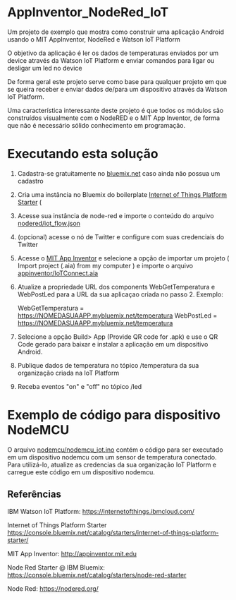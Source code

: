 # AppInventor_NodeRed_IoT
Um projeto de exemplo que mostra como construir uma aplicação Android usando o MIT AppInventor, NodeRed e Watson IoT Platform

O objetivo da aplicação é ler os dados de temperaturas enviados por um device através da Watson IoT Platform e enviar comandos para ligar ou desligar um led no device

De forma geral este projeto serve como base para qualquer projeto em que se queira receber e enviar dados de/para um dispositivo através da Watson IoT Platform.

Uma característica interessante deste projeto é que todos os módulos são construídos visualmente com o NodeRED e o MIT App Inventor, de forma que não é necessário sólido conhecimento em programação.


# Executando esta solução

1. Cadastra-se gratuitamente no [bluemix.net](http://bluemix.net) caso ainda não possua um cadastro
2. Cria uma instância no Bluemix do boilerplate [Internet of Things Platform Starter](https://console.bluemix.net/catalog/starters/internet-of-things-platform-starter/) (
3. Acesse sua instância de node-red e importe o conteúdo do arquivo [nodered/iot_flow.json](https://github.com/leandrodvd/AppInventor_NodeRed_IoT/blob/master/nodered/iot_flow.json)
4. (opcional) acesse o nó de Twitter e configure com suas credenciais do Twitter
5. Acesse o [MIT App Inventor](http://ai2.appinventor.mit.edu) e selecione a opção de importar um projeto ( Import project (.aia) from my computer ) e importe o arquivo [appinventor/IoTConnect.aia](https://github.com/leandrodvd/AppInventor_NodeRed_IoT/blob/master/appinventor/IoTConnect.aia)
6. Atualize a propriedade URL dos components WebGetTemperatura e WebPostLed para a URL da sua aplicaçao criada no passo 2. Exemplo:
    
    WebGetTemperatura = https://NOMEDASUAAPP.mybluemix.net/temperatura
    WebPostLed = https://NOMEDASUAAPP.mybluemix.net/temperatura

7. Selecione a opção Build> App (Provide QR code for .apk) e use o QR Code gerado para baixar e instalar a aplicação em um dispositivo Android.
8. Publique dados de temperatura no tópico /temperatura da sua organização criada na IoT Platform
9. Receba eventos "on" e "off" no tópico /led

# Exemplo de código para dispositivo NodeMCU
O arquivo [nodemcu/nodemcu_iot.ino](https://github.com/leandrodvd/AppInventor_NodeRed_IoT/blob/master/nodemcu/nodemcu_iot.ino) contém o código para ser executado em um dispositivo nodemcu com um sensor de temperatura conectado. Para utilizá-lo, atualize as credencias da sua organização IoT Platform e carregue este código em um dispositivo nodemcu.

## Referências

IBM Watson IoT Platform: https://internetofthings.ibmcloud.com/

Internet of Things Platform Starter https://console.bluemix.net/catalog/starters/internet-of-things-platform-starter/

MIT App Inventor: http://appinventor.mit.edu

Node Red Starter @ IBM Bluemix: https://console.bluemix.net/catalog/starters/node-red-starter

Node Red: https://nodered.org/



